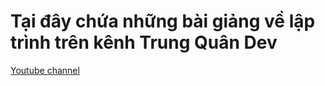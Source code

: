 # Tại đây chứa những bài giảng về lập trình trên kênh Trung Quân Dev

[Youtube channel](https://bit.ly/3SQAU7e)
